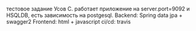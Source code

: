 тестовое задание Усов С.
работает приложение на server.port=9092 и HSQLDB,
есть зависимость на postgesql.
Backend: Spring data jpa + swagger2
Frontend: html + javascript
ci/cd: travis
